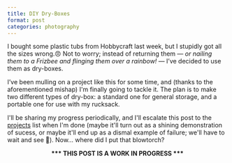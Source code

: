 ```yaml
---
title: DIY Dry-Boxes
format: post
categories: photography
---
```


I bought some plastic tubs from Hobbycraft last week, but I stupidly got all the sizes wrong.😠 Not to worry; instead of returning them — <i>or nailing them to a Frizbee and flinging them over a rainbow! —</i> I’ve decided to use them as dry-boxes.

I’ve been mulling on a project like this for some time, and (thanks to the aforementioned mishap) I'm finally going to tackle it. The plan is to make two different types of dry-box: a standard one for general storage, and a portable one for use with my rucksack.

I'll be sharing my progress periodically, and I'll escalate this post to the [projects](https://martbetz.github.io/archive.html#diy) list when I'm done (maybe it'll turn out as a shining demonstration of sucess, or maybe it'll end up as a dismal example of failure; we'll have to wait and see 😬). Now... where did I put that blowtorch?

<center>
<b>*** THIS POST IS A WORK IN PROGRESS ***</b>
</center>
